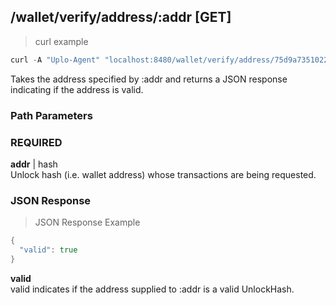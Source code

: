## /wallet/verify/address/:addr [GET]
> curl example

```go
curl -A "Uplo-Agent" "localhost:8480/wallet/verify/address/75d9a7351022681ba3539d7e0c5699d143ab5a7747604998cace1299ab6c04c5ea2aa2e87aac"
```

Takes the address specified by :addr and returns a JSON response indicating if
the address is valid.

### Path Parameters
### REQUIRED
**addr** | hash  
Unlock hash (i.e. wallet address) whose transactions are being requested.

### JSON Response
> JSON Response Example

```go
{
  "valid": true
}
```
**valid**  
valid indicates if the address supplied to :addr is a valid UnlockHash.  
